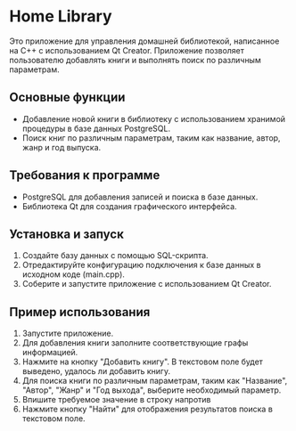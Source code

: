 # Home Library

Это приложение для управления домашней библиотекой, написанное на C++ с использованием Qt Creator. Приложение позволяет пользователю добавлять книги и выполнять поиск по различным параметрам.

## Основные функции

- Добавление новой книги в библиотеку с использованием хранимой процедуры в базе данных PostgreSQL.
- Поиск книг по различным параметрам, таким как название, автор, жанр и год выпуска.

## Требования к программе

- PostgreSQL для добавления записей и поиска в базе данных.
- Библиотека Qt для создания графического интерфейса.

## Установка и запуск

1. Создайте базу данных с помощью SQL-скрипта.
2. Отредактируйте конфигурацию подключения к базе данных в исходном коде (main.cpp).
3. Соберите и запустите приложение с использованием Qt Creator.

## Пример использования

1. Запустите приложение.
2. Для добавления книги заполните соответствующие графы информацией.
3. Нажмите на кнопку "Добавить книгу".
В текстовом поле будет выведено, удалось ли добавить книгу.
4. Для поиска книги по различным параметрам, таким как "Название", "Автор", "Жанр" и "Год выхода", выберите необходимый параметр.
5. Впишите требуемое значение в строку напротив
6. Нажмите кнопку "Найти" для отображения результатов поиска в текстовом поле.